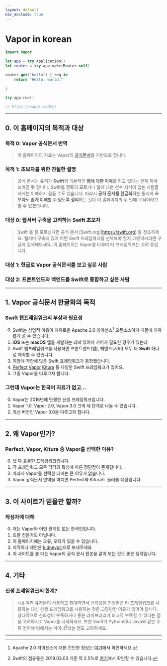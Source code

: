 ```yaml
---
layout: default
nav_exclude: true
---
```


# Vapor in korean
```swift
import Vapor

let app = try Application()
let router = try app.make(Router.self)

router.get("hello") { req in
    return "Hello, world."

}

try app.run()

// https://vapor.codes/
```
---
## 0. 이 홈페이지의 목적과 대상
### 목적 0: Vapor 공식문서 번역
> 이 홈페이지의 자료는 Vapor의 [공식문서][Vapor]를 기반으로 합니다.

### 목적 1: 초보자를 위한 친절한 설명
> 공식 문서는 유저가 **Swift**와 기본적인 **웹에 대한 이해**를 하고 있다는 전제 하에 쓰여진 듯 합니다. Swift를 정확히 모르거나 웹에 대한 선수 지식이 없는 사람들에게는 이해하기 힘들 수도 있습니다. 따라서 **공식 문서를 한글화**하는 동시에 **초보자도 쉽게 이해할 수 있도록 정리**하는 것이 이 홈페이지의 두 번째 목적이라고 할 수 있겠습니다.  

### 대상 0: 웹서버 구축을 고려하는 Swift 초보자
> Swift 를 잘 모르신다면 공식 문서 [Swift.org][https://swift.org] 를 참조하세요. 웹서버 구축에 있어 어떤 Swift 프레임워크를 선택해야 할지 고민이시라면 구글에 검색해보세요. 이 홈페이지는 Vapor를 다루며 타 프레임워크는 고려 중입니다.

### 대상 1: 한글로 Vapor 공식문서를 보고 싶은 사람

### 대상 2: 프론트엔드와 백엔드를 Swift로 통합하고 싶은 사람

---
## 1. Vapor 공식문서 한글화의 목적

### Swift 웹프레임워크의 부상과 필요성

0. Swift는 상업적 이용이 자유로운 Apache 2.0 라이센스[^apacheLicense] 오픈소스이기 때문에 자유롭게 쓸 수 있습니다.
1. **iOS** 또는 **macOS** 앱을 개발하는 데에 있어서 서버가 필요한 경우가 있는데
2. Swift 웹프레임워크를 사용하면 프론트엔드(앱), 백엔드(서버) 모두 다 **Swift** 하나로 제작할 수 있습니다.
3. 이점에 착안해 많은 Swift 프레임워크가 등장했습니다.
3. [Perfect][Perfect] [Vapor][Vapor] [Kitura][Kitura] 등 다양한 Swift 프레임워크가 있어요.
4. 그중 Vapor를 다루고자 합니다.

  
### 그런데 Vapor는 한국어 자료가 없고...

0. Vapor는 2016년에 탄생한 신생 프레임워크입니다.
1. Vapor 1.0, Vapor 2.0, Vapor 3.0 크게 세 단계로 나눌 수 있습니다.
2. 최신 버전인 Vapor 3.0을 다루고자 합니다.

  
---
## 2. 왜 Vapor인가?
### Perfect, Vapor, Kitura 중 Vapor를 선택한 이유?

0. 셋 다 훌륭한 프레임워크입니다.
1. 각 프레임워크 모두 각각의 특성에 따른 장단점이 존재합니다.
2. 따라서 Vapor를 선택한 데에는 큰 이유가 없습니다.
3. Vapor 공식문서 번역을 마치면 Perfect와 Kitura도 둘러볼 예정입니다.

---
## 3. 이 사이트가 믿을만 할까?
### 작성자에 대해

0. 저는 Vapor와 어떤 관계도 없는 한국인입니다.
1. 또한 전문가도 아닙니다.
2. 이 홈페이지에는 오류, 오타가 있을 수 있습니다.
3. 지적이나 제안은 [kidneypill](mailto:kidneypill@protonmail.cn)으로 보내주세요
4. 이 사이트를 볼 때는 Vapor의 공식 문서 원본을 같이 보는 것도 좋은 생각입니다.

---
## 4. 기타
### 신생 프레임워크의 한계?  
  
> ```사견``` 여러 유저들이 사용하고 참여하면서 신뢰성을 인정받은 타 프레임워크를 사용하는 대신 신생 프레임워크를 사용하는 것은 그럴만한 이유가 있어야 합니다. 상대적으로 신뢰성이 부족하거나 좋은 라이브러리가 비교적 부족할 수 있다는 점을 고려하시고 Vapor를 시작하세요.
또한 Swift가 Python이나 Java와 같은 주류 언어에 비해서는 마이너[^swift]라는 점도 고려하세요.  

---

[Vapor]: <https://vapor.codes/> "Vapor"
[Perfect]: <https://perfect.org> "Perfect"
[Kitura]: <https://www.kitura.io> "Kitura"
[Raywend]: <https://raywenderlich.com> "Raywend"


[^swift]:  Swift의 점유율은 2019.03.03 기준 약 2.5%로 [여기](http://pypl.github.io/PYPL.html)에서 확인할 수 있습니다.
[^apacheLicense]: Apache 2.0 라이센스에 대한 간단한 정보는 [여기](https://tldrlegal.com/license/apache-license-2.0-%28apache-2.0%29)에서 확인하세요.